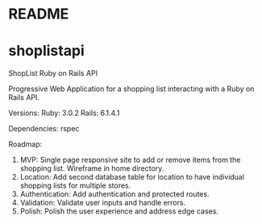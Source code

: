 # README
# shoplistapi

ShopList Ruby on Rails API

Progressive Web Application for a shopping list interacting with a Ruby on Rails API.

Versions:
Ruby: 3.0.2
Rails: 6.1.4.1

Dependencies:
rspec

Roadmap:
1. MVP: Single page responsive site to add or remove items from the shopping list. Wireframe in home directory.
2. Location: Add second database table for location to have individual shopping lists for multiple stores.
3. Authentication: Add authentication and protected routes.
4. Validation: Validate user inputs and handle errors.
5. Polish: Polish the user experience and address edge cases.
